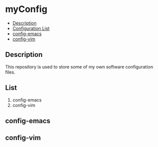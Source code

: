 # myConfig
- [Description](#Description)
- [Configuration List](#List)
- [config-emacs](#config-emacs)
- [config-vim](#config-vim)
## Description
This repository is used to store some of my own software configuration files.
## List
1. config-emacs
2. config-vim

## config-emacs

## config-vim


